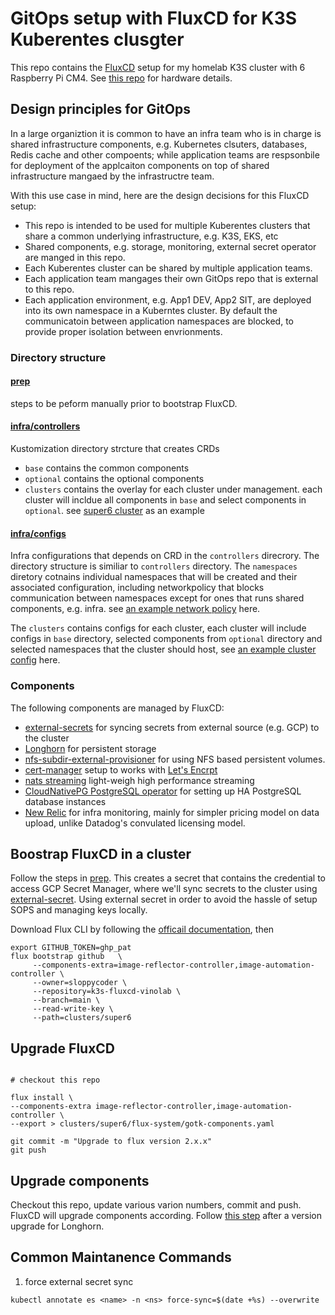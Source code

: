 # GitOps setup with FluxCD for K3S Kuberentes clusgter

This repo contains the [FluxCD](https://fluxcd.io) setup for my homelab K3S cluster with 6 Raspberry Pi CM4. See [this repo](https://github.com/sloppycoder/k3s-ansible) for hardware details.

## Design principles for GitOps

In a large organiztion it is common to have an infra team who is in charge is shared infrastructure components, e.g. Kubernetes clsuters, databases, Redis cache and other compoents; while application teams are respsonbile for deployment of the applcaiton components on top of shared infrastructure mangaed by the infrastructre team.

With this use case in mind, here are the design decisions for this FluxCD setup:

* This repo is intended to be used for multiple Kuberentes clusters that share a common underlying infrastructure, e.g. K3S, EKS, etc
* Shared components, e.g. storage, monitoring, external secret operator are manged in this repo.
* Each Kuberentes cluster can be shared by multiple application teams.
* Each application team mangages their own GitOps repo that is external to this repo.
* Each application environment, e.g. App1 DEV, App2 SIT, are deployed into its own namespace in a Kuberntes cluster. By default the communicatoin between application namespaces are blocked, to provide proper isolation between envrionments.

### Directory structure

#### [prep](prep)

steps to be peform manually prior to bootstrap FluxCD.

#### [infra/controllers](infra/controllers)

Kustomization directory strcture that creates CRDs

* ```base```  contains the common components
* ```optional``` contains the optional components
* ```clusters``` contains the overlay for each cluster under management. each cluster will incldue all components in ```base``` and select components in ```optional```. see [super6 cluster](infra/controllers/clusters/super6/kustomization.yaml) as an example

#### [infra/configs](infra/configs)

Infra configurations that depends on CRD in the ```controllers``` direcrory. The directory structure is similiar to ```controllers``` directory.
The ```namespaces``` diretory cotnains individual namespaces that will be created and their associated configuration, including networkpolicy that blocks communication between namespaces except for ones that runs shared components, e.g. infra. see [an example network policy](infra/configs/namespaces/vinobank/network-policy.yaml) here.

The ```clusters``` contains configs for each cluster, each cluster will include configs in ```base``` directory, selected components from ```optional``` directory and selected namespaces that the cluster should host, see [an example cluster config](infra/configs/clusters/super6/kustomization.yaml) here.

### Components

The following components are managed by FluxCD:

* [external-secrets](https://external-secrets.io/) for syncing secrets from external source (e.g. GCP) to the cluster
* [Longhorn](https://longhorn.io) for persistent storage
* [nfs-subdir-external-provisioner](https://github.com/kubernetes-sigs/nfs-subdir-external-provisioner) for using NFS based persistent volumes.
* [cert-manager](https://cert-manager.io/) setup to works with [Let's Encrpt](https://letsencrypt.org/)
* [nats streaming](https://nats.io/) light-weigh high performance streaming
* [CloudNativePG PostgreSQL operator](https://cloudnative-pg.io/) for setting up HA PostgreSQL database instances
* [New Relic](https://newrelic.com) for infra monitoring, mainly for simpler pricing model on data upload, unlike Datadog's convulated licensing model.

## Boostrap FluxCD in a cluster

Follow the steps in [prep](prep). This creates a secret that contains the credential to access GCP Secret Manager, where we'll sync secrets to the cluster using [external-secret](https://external-secrets.io/). Using external secret in order to avoid the hassle of setup SOPS and managing keys locally.

Download Flux CLI by following the [officail documentation](https://fluxcd.io/flux/cmd/), then

```shell
export GITHUB_TOKEN=ghp_pat
flux bootstrap github   \
     --components-extra=image-reflector-controller,image-automation-controller \
     --owner=sloppycoder \
     --repository=k3s-fluxcd-vinolab \
     --branch=main \
     --read-write-key \
     --path=clusters/super6

```

## Upgrade FluxCD

```shell

# checkout this repo

flux install \
--components-extra image-reflector-controller,image-automation-controller \
--export > clusters/super6/flux-system/gotk-components.yaml

git commit -m "Upgrade to flux version 2.x.x"
git push

```

## Upgrade components

Checkout this repo, update various varion numbers, commit and push. FluxCD will upgrade components according. Follow [this step](https://longhorn.io/docs/1.9.0/deploy/upgrade/upgrade-engine/) after a version upgrade for Longhorn.

## Common Maintanence Commands

1. force external secret sync
```shell
kubectl annotate es <name> -n <ns> force-sync=$(date +%s) --overwrite
```
